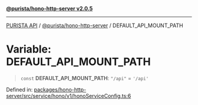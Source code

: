 [**@purista/hono-http-server v2.0.5**](../README.md)

***

[PURISTA API](../../../packages.md) / [@purista/hono-http-server](../README.md) / DEFAULT\_API\_MOUNT\_PATH

# Variable: DEFAULT\_API\_MOUNT\_PATH

> `const` **DEFAULT\_API\_MOUNT\_PATH**: `"/api"` = `'/api'`

Defined in: [packages/hono-http-server/src/service/hono/v1/honoServiceConfig.ts:6](https://github.com/puristajs/purista/blob/master/packages/hono-http-server/src/service/hono/v1/honoServiceConfig.ts#L6)
